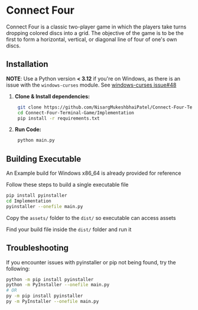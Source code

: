 # Connect Four

Connect Four is a classic two-player game in which the players take turns dropping colored discs into a grid. The objective of the game is to be the first to form a horizontal, vertical, or diagonal line of four of one's own discs.

## Installation

**NOTE**: Use a Python version **< 3.12** if you're on Windows, as there is an issue with the `windows-curses` module. See [windows-curses issue#48](https://github.com/zephyrproject-rtos/windows-curses/issues/48)

1. **Clone & Install dependencies:**

   ```bash
	git clone https://github.com/NisargMukeshbhaiPatel/Connect-Four-Terminal-Game.git
	cd Connect-Four-Terminal-Game/Implementation
	pip install -r requirements.txt
   ```

2. **Run Code:**

   ```bash
	python main.py	
   ```

## Building Executable
An Example build for Windows x86_64 is already provided for reference

Follow these steps to build a single executable file

```bash
pip install pyinstaller
cd Implementation
pyinstaller --onefile main.py
```

Copy the `assets/` folder to the `dist/` so executable can access assets

Find your build file inside the `dist/` folder and run it

## Troubleshooting

If you encounter issues with pyinstaller or pip not being found, try the following:

```bash
python -m pip install pyinstaller
python -m PyInstaller --onefile main.py 
# OR
py -m pip install pyinstaller
py -m PyInstaller --onefile main.py 
```

